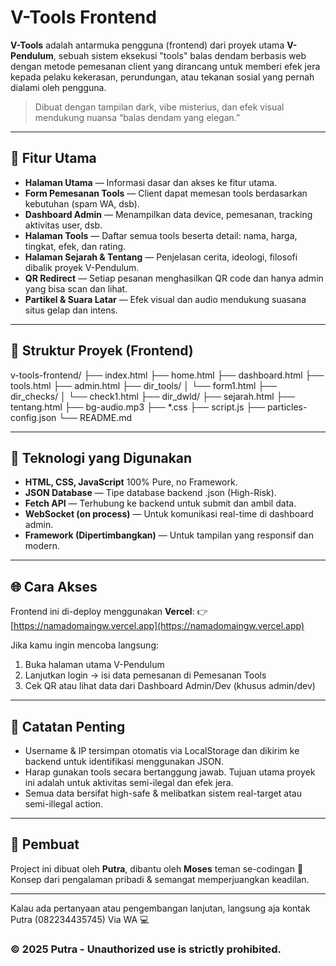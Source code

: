 # V-Tools Frontend

**V-Tools** adalah antarmuka pengguna (frontend) dari proyek utama **V-Pendulum**,
 sebuah sistem eksekusi "tools" balas dendam berbasis web dengan metode pemesanan client yang dirancang
 untuk memberi efek jera kepada pelaku kekerasan,
 perundungan, atau tekanan sosial yang pernah dialami oleh pengguna.

> Dibuat dengan tampilan dark, vibe misterius, dan efek visual mendukung nuansa “balas dendam yang elegan.”

---

## 🚀 Fitur Utama

- **Halaman Utama** — Informasi dasar dan akses ke fitur utama.
- **Form Pemesanan Tools** — Client dapat memesan tools berdasarkan kebutuhan (spam WA, dsb).
- **Dashboard Admin** — Menampilkan data device, pemesanan, tracking aktivitas user, dsb.
- **Halaman Tools** — Daftar semua tools beserta detail: nama, harga, tingkat, efek, dan rating.
- **Halaman Sejarah & Tentang** — Penjelasan cerita, ideologi, filosofi dibalik proyek V-Pendulum.
- **QR Redirect** — Setiap pesanan menghasilkan QR code dan hanya admin yang bisa scan dan lihat.
- **Partikel & Suara Latar** — Efek visual dan audio mendukung suasana situs gelap dan intens.

---

## 📂 Struktur Proyek (Frontend)

v-tools-frontend/
├── index.html
├── home.html
├── dashboard.html
├── tools.html
├── admin.html
├── dir_tools/
│ └── form1.html
├── dir_checks/
│ └── check1.html
├── dir_dwld/
├── sejarah.html
├── tentang.html
├── bg-audio.mp3
├── *.css
├── script.js
├── particles-config.json
└── README.md

---

## 🔧 Teknologi yang Digunakan

- **HTML, CSS, JavaScript**  100% Pure, no Framework.
- **JSON Database** — Tipe database backend .json (High-Risk).
- **Fetch API** — Terhubung ke backend untuk submit dan ambil data.
- **WebSocket (on process)** — Untuk komunikasi real-time di dashboard admin.
- **Framework (Dipertimbangkan)** — Untuk tampilan yang responsif dan modern.

---

## 🌐 Cara Akses

Frontend ini di-deploy menggunakan **Vercel**:
👉 [https://namadomaingw.vercel.app](https://namadomaingw.vercel.app)

Jika kamu ingin mencoba langsung:
1. Buka halaman utama V-Pendulum
2. Lanjutkan login → isi data pemesanan di Pemesanan Tools
3. Cek QR atau lihat data dari Dashboard Admin/Dev (khusus admin/dev)

---

## 📌 Catatan Penting

- Username & IP tersimpan otomatis via LocalStorage dan dikirim ke backend untuk identifikasi menggunakan JSON.
- Harap gunakan tools secara bertanggung jawab. Tujuan utama proyek ini adalah untuk aktivitas semi-ilegal dan efek jera.
- Semua data bersifat high-safe & melibatkan sistem real-target atau semi-illegal action.

---

## 👤 Pembuat

Project ini dibuat oleh **Putra**, dibantu oleh **Moses** teman se-codingan 🤝  
Konsep dari pengalaman pribadi & semangat memperjuangkan keadilan.

---

Kalau ada pertanyaan atau pengembangan lanjutan, langsung aja kontak Putra (082234435745) Via WA 💻
### © 2025 Putra - Unauthorized use is strictly prohibited.